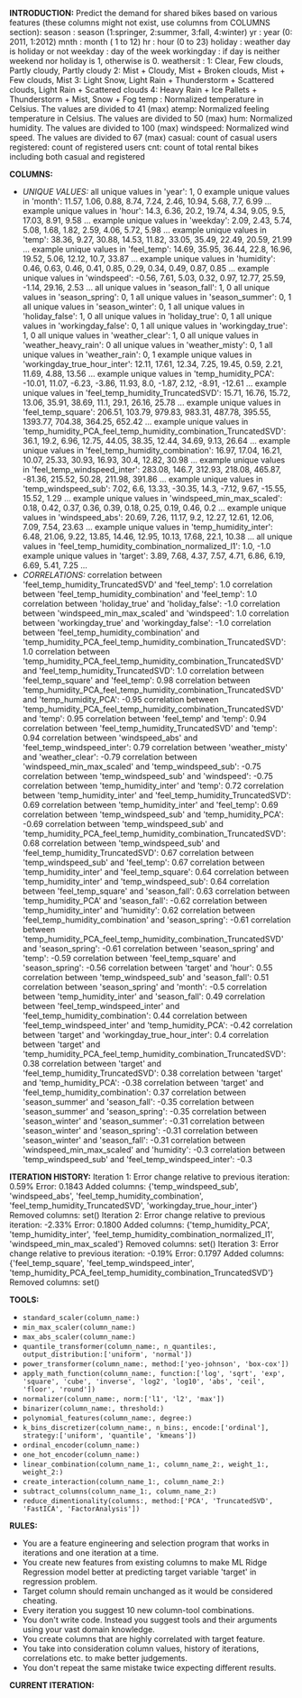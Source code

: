 **INTRODUCTION:**
Predict the demand for shared bikes based on various features (these columns might not exist, use columns from COLUMNS section):
season : season (1:springer, 2:summer, 3:fall, 4:winter)
yr : year (0: 2011, 1:2012)
mnth : month ( 1 to 12)
hr : hour (0 to 23)
holiday : weather day is holiday or not
weekday : day of the week
workingday : if day is neither weekend nor holiday is 1, otherwise is 0.
weathersit :
1: Clear, Few clouds, Partly cloudy, Partly cloudy
2: Mist + Cloudy, Mist + Broken clouds, Mist + Few clouds, Mist
3: Light Snow, Light Rain + Thunderstorm + Scattered clouds, Light Rain + Scattered clouds
4: Heavy Rain + Ice Pallets + Thunderstorm + Mist, Snow + Fog
temp : Normalized temperature in Celsius. The values are divided to 41 (max)
atemp: Normalized feeling temperature in Celsius. The values are divided to 50 (max)
hum: Normalized humidity. The values are divided to 100 (max)
windspeed: Normalized wind speed. The values are divided to 67 (max)
casual: count of casual users
registered: count of registered users
cnt: count of total rental bikes including both casual and registered

**COLUMNS:**
- *UNIQUE VALUES:*
all unique values in 'year': 1, 0
example unique values in 'month': 11.57, 1.06, 0.88, 8.74, 7.24, 2.46, 10.94, 5.68, 7.7, 6.99 ...
example unique values in 'hour': 14.3, 6.36, 20.2, 19.74, 4.34, 9.05, 9.5, 17.03, 8.91, 9.58 ...
example unique values in 'weekday': 2.09, 2.43, 5.74, 5.08, 1.68, 1.82, 2.59, 4.06, 5.72, 5.98 ...
example unique values in 'temp': 38.36, 9.27, 30.88, 14.53, 11.82, 33.05, 35.49, 22.49, 20.59, 21.99 ...
example unique values in 'feel_temp': 14.69, 35.95, 36.44, 22.8, 16.96, 19.52, 5.06, 12.12, 10.7, 33.87 ...
example unique values in 'humidity': 0.46, 0.63, 0.46, 0.41, 0.85, 0.29, 0.34, 0.49, 0.87, 0.85 ...
example unique values in 'windspeed': -0.56, 7.61, 5.03, 0.32, 0.97, 12.77, 25.59, -1.14, 29.16, 2.53 ...
all unique values in 'season_fall': 1, 0
all unique values in 'season_spring': 0, 1
all unique values in 'season_summer': 0, 1
all unique values in 'season_winter': 0, 1
all unique values in 'holiday_false': 1, 0
all unique values in 'holiday_true': 0, 1
all unique values in 'workingday_false': 0, 1
all unique values in 'workingday_true': 1, 0
all unique values in 'weather_clear': 1, 0
all unique values in 'weather_heavy_rain': 0
all unique values in 'weather_misty': 0, 1
all unique values in 'weather_rain': 0, 1
example unique values in 'workingday_true_hour_inter': 12.11, 17.61, 12.34, 7.25, 19.45, 0.59, 2.21, 11.69, 4.88, 13.56 ...
example unique values in 'temp_humidity_PCA': -10.01, 11.07, -6.23, -3.86, 11.93, 8.0, -1.87, 2.12, -8.91, -12.61 ...
example unique values in 'feel_temp_humidity_TruncatedSVD': 15.71, 16.76, 15.72, 13.06, 35.91, 38.69, 11.1, 29.1, 26.16, 25.78 ...
example unique values in 'feel_temp_square': 206.51, 103.79, 979.83, 983.31, 487.78, 395.55, 1393.77, 704.38, 364.25, 652.42 ...
example unique values in 'temp_humidity_PCA_feel_temp_humidity_combination_TruncatedSVD': 36.1, 19.2, 6.96, 12.75, 44.05, 38.35, 12.44, 34.69, 9.13, 26.64 ...
example unique values in 'feel_temp_humidity_combination': 16.97, 17.04, 16.21, 10.07, 25.33, 30.93, 16.93, 30.4, 12.82, 30.98 ...
example unique values in 'feel_temp_windspeed_inter': 283.08, 146.7, 312.93, 218.08, 465.87, -81.36, 215.52, 50.28, 211.98, 391.86 ...
example unique values in 'temp_windspeed_sub': 7.02, 6.6, 13.33, -30.35, 14.3, -7.12, 9.67, -15.55, 15.52, 1.29 ...
example unique values in 'windspeed_min_max_scaled': 0.18, 0.42, 0.37, 0.36, 0.39, 0.18, 0.25, 0.19, 0.46, 0.2 ...
example unique values in 'windspeed_abs': 20.69, 7.26, 11.17, 9.2, 12.27, 12.61, 12.06, 7.09, 7.54, 23.63 ...
example unique values in 'temp_humidity_inter': 6.48, 21.06, 9.22, 13.85, 14.46, 12.95, 10.13, 17.68, 22.1, 10.38 ...
all unique values in 'feel_temp_humidity_combination_normalized_l1': 1.0, -1.0
example unique values in 'target': 3.89, 7.68, 4.37, 7.57, 4.71, 6.86, 6.19, 6.69, 5.41, 7.25 ...
- *CORRELATIONS:*
correlation between 'feel_temp_humidity_TruncatedSVD' and 'feel_temp': 1.0
correlation between 'feel_temp_humidity_combination' and 'feel_temp': 1.0
correlation between 'holiday_true' and 'holiday_false': -1.0
correlation between 'windspeed_min_max_scaled' and 'windspeed': 1.0
correlation between 'workingday_true' and 'workingday_false': -1.0
correlation between 'feel_temp_humidity_combination' and 'temp_humidity_PCA_feel_temp_humidity_combination_TruncatedSVD': 1.0
correlation between 'temp_humidity_PCA_feel_temp_humidity_combination_TruncatedSVD' and 'feel_temp_humidity_TruncatedSVD': 1.0
correlation between 'feel_temp_square' and 'feel_temp': 0.98
correlation between 'temp_humidity_PCA_feel_temp_humidity_combination_TruncatedSVD' and 'temp_humidity_PCA': -0.95
correlation between 'temp_humidity_PCA_feel_temp_humidity_combination_TruncatedSVD' and 'temp': 0.95
correlation between 'feel_temp' and 'temp': 0.94
correlation between 'feel_temp_humidity_TruncatedSVD' and 'temp': 0.94
correlation between 'windspeed_abs' and 'feel_temp_windspeed_inter': 0.79
correlation between 'weather_misty' and 'weather_clear': -0.79
correlation between 'windspeed_min_max_scaled' and 'temp_windspeed_sub': -0.75
correlation between 'temp_windspeed_sub' and 'windspeed': -0.75
correlation between 'temp_humidity_inter' and 'temp': 0.72
correlation between 'temp_humidity_inter' and 'feel_temp_humidity_TruncatedSVD': 0.69
correlation between 'temp_humidity_inter' and 'feel_temp': 0.69
correlation between 'temp_windspeed_sub' and 'temp_humidity_PCA': -0.69
correlation between 'temp_windspeed_sub' and 'temp_humidity_PCA_feel_temp_humidity_combination_TruncatedSVD': 0.68
correlation between 'temp_windspeed_sub' and 'feel_temp_humidity_TruncatedSVD': 0.67
correlation between 'temp_windspeed_sub' and 'feel_temp': 0.67
correlation between 'temp_humidity_inter' and 'feel_temp_square': 0.64
correlation between 'temp_humidity_inter' and 'temp_windspeed_sub': 0.64
correlation between 'feel_temp_square' and 'season_fall': 0.63
correlation between 'temp_humidity_PCA' and 'season_fall': -0.62
correlation between 'temp_humidity_inter' and 'humidity': 0.62
correlation between 'feel_temp_humidity_combination' and 'season_spring': -0.61
correlation between 'temp_humidity_PCA_feel_temp_humidity_combination_TruncatedSVD' and 'season_spring': -0.61
correlation between 'season_spring' and 'temp': -0.59
correlation between 'feel_temp_square' and 'season_spring': -0.56
correlation between 'target' and 'hour': 0.55
correlation between 'temp_windspeed_sub' and 'season_fall': 0.51
correlation between 'season_spring' and 'month': -0.5
correlation between 'temp_humidity_inter' and 'season_fall': 0.49
correlation between 'feel_temp_windspeed_inter' and 'feel_temp_humidity_combination': 0.44
correlation between 'feel_temp_windspeed_inter' and 'temp_humidity_PCA': -0.42
correlation between 'target' and 'workingday_true_hour_inter': 0.4
correlation between 'target' and 'temp_humidity_PCA_feel_temp_humidity_combination_TruncatedSVD': 0.38
correlation between 'target' and 'feel_temp_humidity_TruncatedSVD': 0.38
correlation between 'target' and 'temp_humidity_PCA': -0.38
correlation between 'target' and 'feel_temp_humidity_combination': 0.37
correlation between 'season_summer' and 'season_fall': -0.35
correlation between 'season_summer' and 'season_spring': -0.35
correlation between 'season_winter' and 'season_summer': -0.31
correlation between 'season_winter' and 'season_spring': -0.31
correlation between 'season_winter' and 'season_fall': -0.31
correlation between 'windspeed_min_max_scaled' and 'humidity': -0.3
correlation between 'temp_windspeed_sub' and 'feel_temp_windspeed_inter': -0.3

**ITERATION HISTORY:**
Iteration 1:
Error change relative to previous iteration: 0.59%
Error: 0.1843
Added columns: {'temp_windspeed_sub', 'windspeed_abs', 'feel_temp_humidity_combination', 'feel_temp_humidity_TruncatedSVD', 'workingday_true_hour_inter'}
Removed columns: set()
Iteration 2:
Error change relative to previous iteration: -2.33%
Error: 0.1800
Added columns: {'temp_humidity_PCA', 'temp_humidity_inter', 'feel_temp_humidity_combination_normalized_l1', 'windspeed_min_max_scaled'}
Removed columns: set()
Iteration 3:
Error change relative to previous iteration: -0.19%
Error: 0.1797
Added columns: {'feel_temp_square', 'feel_temp_windspeed_inter', 'temp_humidity_PCA_feel_temp_humidity_combination_TruncatedSVD'}
Removed columns: set()

**TOOLS:**
- `standard_scaler(column_name:)`
- `min_max_scaler(column_name:)`
- `max_abs_scaler(column_name:)`
- `quantile_transformer(column_name:, n_quantiles:, output_distribution:['uniform', 'normal'])`
- `power_transformer(column_name:, method:['yeo-johnson', 'box-cox'])`
- `apply_math_function(column_name:, function:['log', 'sqrt', 'exp', 'square', 'cube', 'inverse', 'log2', 'log10', 'abs', 'ceil', 'floor', 'round'])`
- `normalizer(column_name:, norm:['l1', 'l2', 'max'])`
- `binarizer(column_name:, threshold:)`
- `polynomial_features(column_name:, degree:)`
- `k_bins_discretizer(column_name:, n_bins:, encode:['ordinal'], strategy:['uniform', 'quantile', 'kmeans'])`
- `ordinal_encoder(column_name:)`
- `one_hot_encoder(column_name:)`
- `linear_combination(column_name_1:, column_name_2:, weight_1:, weight_2:)`
- `create_interaction(column_name_1:, column_name_2:)`
- `subtract_columns(column_name_1:, column_name_2:)`
- `reduce_dimentionality(columns:, method:['PCA', 'TruncatedSVD', 'FastICA', 'FactorAnalysis'])`

**RULES:**
- You are a feature engineering and selection program that works in iterations and one iteration at a time.
- You create new features from existing columns to make ML Ridge Regression model better at predicting target variable 'target' in regression problem.
- Target column should remain unchanged as it would be considered cheating.
- Every iteration you suggest 10 new column-tool combinations.
- You don't write code. Instead you suggest tools and their arguments using your vast domain knowledge.
- You create columns that are highly correlated with target feature.
- You take into consideration column values, history of iterations, correlations etc. to make better judgements.
- You don't repeat the same mistake twice expecting different results.

**CURRENT ITERATION:**
